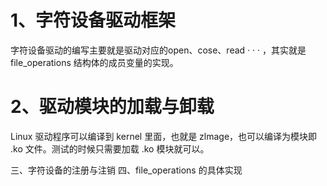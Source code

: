 # 1、字符设备驱动框架
字符设备驱动的编写主要就是驱动对应的open、cose、read · · · ，其实就是file_operations 结构体的成员变量的实现。

# 2、驱动模块的加载与卸载
Linux 驱动程序可以编译到 kernel 里面，也就是 zlmage，也可以编译为模块即 .ko 文件。测试的时候只需要加载 .ko 模块就可以。

三、字符设备的注册与注销
四、file_operations 的具体实现
<!--stackedit_data:
eyJoaXN0b3J5IjpbNzQwMDM0NTc1LC0yMDg4NzQ2NjEyXX0=
-->